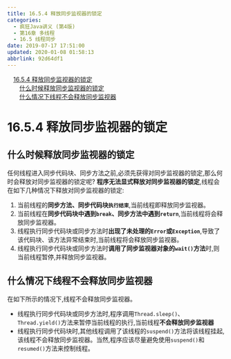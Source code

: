 ```yaml
---
title: 16.5.4 释放同步监视器的锁定
categories: 
  - 疯狂Java讲义 (第4版)
  - 第16章 多线程
  - 16.5 线程同步
date: 2019-07-17 17:51:00
updated: 2020-01-08 01:58:13
abbrlink: 92d64df1
---
```

<div id='my_toc'><a href="/JavaReadingNotes/92d64df1/#16-5-4-释放同步监视器的锁定" class="header_1">16.5.4 释放同步监视器的锁定</a><br><a href="/JavaReadingNotes/92d64df1/#什么时候释放同步监视器的锁定" class="header_2">什么时候释放同步监视器的锁定</a><br><a href="/JavaReadingNotes/92d64df1/#什么情况下线程不会释放同步监视器" class="header_2">什么情况下线程不会释放同步监视器</a><br></div>
<style>.header_1{margin-left: 1em;}.header_2{margin-left: 2em;}.header_3{margin-left: 3em;}.header_4{margin-left: 4em;}.header_5{margin-left: 5em;}.header_6{margin-left: 6em;}</style>
<!--more-->
<script>if (navigator.platform.search('arm')==-1){document.getElementById('my_toc').style.display = 'none';}var e,p = document.getElementsByTagName('p');while (p.length>0) {e = p[0];e.parentElement.removeChild(e);}</script>

<!--end-->
<!--SSTStart-->
# 16.5.4 释放同步监视器的锁定
## 什么时候释放同步监视器的锁定
任何线程进入同步代码块、同步方法之前,必须先获得对同步监视器的锁定,那么何时会释放对同步监视器的锁定呢?
**程序无法显式释放对同步监视器的锁定**,线程会在如下几种情况下释放对同步监视器的锁定:
1. 当前线程的**同步方法、同步代码块`执行结束`**,当前线程即释放同步监视器。
2. 当前线程在**同步代码块中遇到`break`、同步方法中遇到`return`**,当前线程将会释放同步监视器。
3. 线程执行同步代码块或同步方法时**出现了未处理的`Error`或`Exception`**,导致了该代码块、该方法异常结束时,当前线程将会释放同步监视器。
4. 线程执行同步代码块或同步方法时**调用了同步监视器对象的`wait()`方法**时,则当前线程暂停,并释放同步监视器。

## 什么情况下线程不会释放同步监视器
在如下所示的情况下,线程不会释放同步监视器。
- 线程执行同步代码块或同步方法时,程序调用`Thread.sleep()`、 `Thread.yield()`方法来暂停当前线程的执行,当前线程**不会释放同步监视器**
- 线程执行同步代码块时,其他线程调用了该线程的`suspend()`方法将该线程挂起,该线程不会释放同步监视器。当然,程序应该尽量避免使用`suspend()`和`resumed()`方法来控制线程。

<!--SSTStop-->
